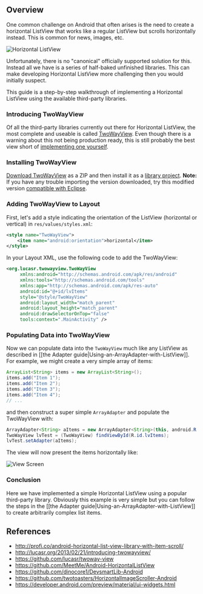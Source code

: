 ## Overview

One common challenge on Android that often arises is the need to create a horizontal ListView that works like a regular ListView but scrolls horizontally instead. This is common for news, images, etc. 

![Horizontal ListView](http://i.imgur.com/z3xLN7M.png)

Unfortunately, there is no "canonical" officially supported solution for this. Instead all we have is a series of half-baked unfinished libraries. This can make developing Horizontal ListView more challenging then you would initially suspect.

This guide is a step-by-step walkthrough of implementing a Horizontal ListView using the available third-party libraries. 

### Introducing TwoWayView

Of all the third-party libraries currently out there for Horizontal ListView, the most complete and useable is called [TwoWayView](https://github.com/lucasr/twoway-view). Even though there is a warning about this not being production ready, this is still probably the best view short of [implementing one yourself](http://www.androiddevelopersolution.com/2012/11/horizontal-listview-in-android-example.html). 

### Installing TwoWayView

[Download TwoWayView](https://github.com/lucasr/twoway-view) as a ZIP and then install it as a [library project](http://imgur.com/a/N8baF). **Note:** If you have any trouble importing the version downloaded, try this modified version [compatible with Eclipse](https://www.dropbox.com/s/1zwlc17d2nyahf1/TwoWayView-eclipse.zip).

### Adding TwoWayView to Layout

First, let's add a style indicating the orientation of the ListView (horizontal or vertical) in `res/values/styles.xml`:

```xml
<style name="TwoWayView">
    <item name="android:orientation">horizontal</item>
</style>
```

In your Layout XML, use the following code to add the TwoWayView:

```xml
<org.lucasr.twowayview.TwoWayView 
     xmlns:android="http://schemas.android.com/apk/res/android"
     xmlns:tools="http://schemas.android.com/tools"
     xmlns:app="http://schemas.android.com/apk/res-auto"
     android:id="@+id/lvItems"
     style="@style/TwoWayView"
     android:layout_width="match_parent"
     android:layout_height="match_parent"
     android:drawSelectorOnTop="false"
     tools:context=".MainActivity" />
```

### Populating Data into TwoWayView

Now we can populate data into the `TwoWayView` much like any ListView as described in [[the Adapter guide|Using-an-ArrayAdapter-with-ListView]]. For example, we might create a very simple array of items:

```java
ArrayList<String> items = new ArrayList<String>();
items.add("Item 1");
items.add("Item 2");
items.add("Item 3");
items.add("Item 4");
// ...
```

and then construct a super simple `ArrayAdapter` and populate the TwoWayView with:

```java
ArrayAdapter<String> aItems = new ArrayAdapter<String>(this, android.R.layout.simple_list_item_1, items);
TwoWayView lvTest = (TwoWayView) findViewById(R.id.lvItems);
lvTest.setAdapter(aItems);
```

The view will now present the items horizontally like:

![View Screen](http://i.imgur.com/76YnbHp.png)

### Conclusion

Here we have implemented a simple Horizontal ListView using a popular third-party library. Obviously this example is very simple but you can follow the steps in the [[the Adapter guide|Using-an-ArrayAdapter-with-ListView]] to create arbitrarily complex list items.

## References

 * <http://profi.co/android-horizontal-list-view-library-with-item-scroll/>
 * <http://lucasr.org/2013/02/21/introducing-twowayview/>
 * <https://github.com/lucasr/twoway-view>
 * <https://github.com/MeetMe/Android-HorizontalListView>
 * <https://github.com/dinocore1/DevsmartLib-Android>
 * <https://github.com/twotoasters/HorizontalImageScroller-Android>
 * <https://developer.android.com/preview/material/ui-widgets.html>